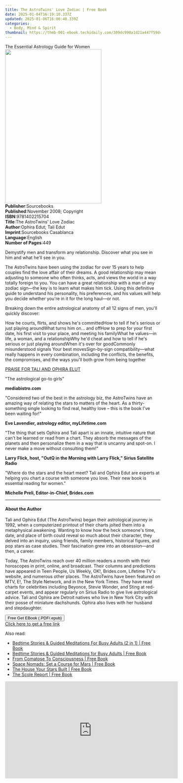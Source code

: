 ```yaml
---
title: The AstroTwins' Love Zodiac | Free Book
date: 2025-01-04T16:19:10.337Z
updated: 2025-01-06T16:00:40.339Z
categories:
  - Body, Mind & Spirit
thumbnail: https://thmb-001-ebook.techidaily.com/309dc990a1d21a447f59dc482f9b8190698741c889632dd384b7db0fa52e96f8.jpg
---
```

<main id="book-container">
  <div class="flex flex-col">
    <div class="book-brief flex-1 py-6 px-4 sm:p-6 md:py-10 md:px-8">
      <!-- brief-->
      <div class="book-brief-main">The Essential Astrology Guide for Women</div>
    </div>
    <div
      class="book-meta-info flex-1 grid gap-4 col-start-1 col-end-3 row-start-1 sm:mb-6 sm:grid-cols-4 lg:gap-6 lg:col-start-2 lg:row-end-6 lg:row-span-6 lg:mb-0"
    >
      <div
        class="book-meta-info-left place-content-center mt-4 p-4 text-sm leading-6 col-start-2 col-span-2 dark:text-slate-400"
      >
        <img
          class="w-full h-500 object-cover rounded-lg sm:h-255 sm:col-span-2 lg:col-span-full"
          src="https://img-001-ebook.techidaily.com/623debe3e28cc3c7b08ef9322bcfb6113cd313bc77e7afd560adcb26a1595e7d.jpg"
          alt=""
          width="312"
          height="500"
        />
      </div>
      <div
        class="book-meta-info-right mt-2 col-start-1 row-start-2 col-span-3 self-center"
      >
        <!-- meta data  -->
        <div class="flex flex-col px-4 md:px-8">
          <div class="flex-1">
            <strong>Publisher</strong>:<span class="px-2">Sourcebooks</span>
          </div>
          <div class="flex-1">
            <strong>Published</strong>:<span class="px-2"
              >November 2008; Copyright</span
            >
          </div>
          <div class="flex-1">
            <strong>ISBN</strong>:<span class="px-2">9781402215704</span>
          </div>
          <div class="flex-1">
            <strong>Title</strong>:<span class="px-2"
              >The AstroTwins&#39; Love Zodiac</span
            >
          </div>
          <div class="flex-1">
            <strong>Author</strong>:<span class="px-2"
              >Ophira Edut; Tali Edut</span
            >
          </div>
          <div class="flex-1">
            <strong>Imprint</strong>:<span class="px-2"
              >Sourcebooks Casablanca</span
            >
          </div>
          <div class="flex-1">
            <strong>Language</strong>:<span class="px-2">English</span>
          </div>
          <div class="flex-1">
            <strong>Number of Pages</strong>:<span class="px-2">449</span>
          </div>
        </div>
      </div>
    </div>
    <div class="book-description flex-1 py-6 px-4 sm:p-6 md:py-10 md:px-8">
      <div class="book-description-main">
        <div accordion-content="" id="description">
          <p>
            Demystify men and transform any relationship. Discover what you see
            in him and what he'll see in you.
          </p>
          <p>
            The AstroTwins have been using the zodiac for over 15 years to help
            couples find the love affair of their dreams. A good relationship
            may mean adjusting to someone who often thinks, acts, and views the
            world in a way totally foreign to you. You can have a great
            relationship with a man of any zodiac sign—the key is to learn what
            makes him tick. Using this definitive guide to understand his
            personality, his preferences, and his values will help you decide
            whether you're in it for the long haul—or not.
          </p>
          <p>
            Breaking down the entire astrological anatomy of all 12 signs of
            men, you'll quickly discover:
          </p>
          How he courts, flirts, and shows he's committedHow to tell if he's
          serious or just playing aroundWhat turns him on... and offHow to prep
          for your first date, his first visit to your place, and meeting his
          familyWhat he values—in life, a woman, and a relationshipWhy he'd
          cheat and how to tell if he's serious or just playing aroundWhen it's
          over for goodCommonly misunderstood signals Your best
          movesSign-by-sign compatibility—what really happens in every
          combination, including the conflicts, the benefits, the compromises,
          and the ways you'll both grow from being together
          <p><u>PRAISE FOR TALI AND OPHIRA ELUT</u></p>
          <p>"The astrological go-to girls"</p>
          <p><strong>mediabistro.com</strong></p>
          <p>
            "Considered two of the best in the astrology biz, the AstroTwins
            have an amazing way of relating the stars to matters of the heart.
            As a thirty-something single looking to find real, healthy love –
            this is the book I've been waiting for!"
          </p>
          <p>
            <strong>Eve Lavendier, astrology editor, myLifetime.com</strong>
          </p>
          <p>
            "The thing that sets Ophira and Tali apart is an innate, intuitive
            nature that can't be learned or read from a chart. They absorb the
            messages of the planets and then personalize them in a way that is
            uncanny and spot-on. I never make a move without consulting them!"
          </p>
          <p>
            <strong
              >Larry Flick, host, "OutQ in the Morning with Larry Flick," Sirius
              Satellite Radio</strong
            >
          </p>
          <p>
            "Where do the stars and the heart meet? Tali and Ophira Edut are
            experts at helping you chart a course with someone you love. Their
            new book is essential reading for women."
          </p>
          <p><strong>Michelle Preli, Editor-in-Chief, Brides.com</strong></p>
        </div>
        <div class="accordion-fader"></div>
      </div>
    </div>
    <div class="book-excerpts flex-1 py-6 px-4 sm:p-6 md:py-10 md:px-8">
      <!-- excerpts-->
      <div class="book-excerpts-main">
        <hr />
        <h4 class="placeholder placeholder-heading">
          <span>About the Author</span>
        </h4>
        <p></p>
        <p>
          Tali and Ophira Edut (The AstroTwins) began their astrological journey
          in 1992, when a computerized printout of their charts jolted them into
          a metaphysical awakening. Wanting to know how the heck someone's time,
          date, and place of birth could reveal so much about their character,
          they delved into an inquiry, using friends, family members, historical
          figures, and pop stars as case studies. Their fascination grew into an
          obsession—and then, a career.
        </p>
        <p>
          Today, The AstroTwins reach over 40 million readers a month with their
          horoscopes in print, online, and broadcast. Their columns and
          predictions have appeared in Teen People, Us Weekly, OK!, Brides.com,
          Lifetime TV's website, and numerous other places. The AstroTwins have
          been featured on MTV, E!, The Style Network, and in the New York
          Times. They have read charts for celebrities including Beyonce, Stevie
          Wonder, and Sting at red-carpet events, and appear regularly on Sirius
          Radio to give live astrological advice. Tali and Ophira are Detroit
          natives who live in New York City with their posse of miniature
          dachshunds. Ophira also lives with her husband and stepdaughter.
        </p>
        <p></p>
      </div>
    </div>
    <div
      class="book-about-author flex-1 py-6 px-4 sm:p-6 md:py-10 md:px-8"
    ></div>
    <div class="book-free-get flex-1 py-6 px-4 sm:p-6 md:py-10 md:px-8">
      <button
        id="btn-free-get"
        class="bg-blue-500 hover:bg-blue-700 text-white font-bold py-2 px-4 rounded"
      >
        Free Get EBook (.PDF/.epub)
      </button>
      <div id="countdown-display" class="px-2 text-lg mt-2"></div>
      <a
        id="free-link"
        class="hidden bg-blue-500 hover:bg-blue-700 text-white font-bold py-2 px-4 rounded"
        href="https://www.ebooks.com/en-us/book/471580/the-astrotwins-love-zodiac/ophira-edut/"
        target="_blank"
        >Click here to get a free link</a
      >
    </div>
    <script>
      let countdownTime = 0;
      let countdownInterval = null;
      document
        .getElementById('btn-free-get')
        .addEventListener('click', startCountdown);
      function startCountdown() {
        countdownTime = new Date().getTime() + 60000 * 3;
        countdownInterval = setInterval(updateCountdown, 1000);
        document.getElementById('btn-free-get').disabled = true;
        document
          .getElementById('btn-free-get')
          .classList.add('bg-gray-500', 'cursor-not-allowed');
      }
      function updateCountdown() {
        let currentTime = new Date().getTime();
        let timeLeft = countdownTime - currentTime;
        let secondsLeft = Math.floor(timeLeft / 1000);
        document.getElementById('countdown-display').innerHTML =
          `Remaining time: ${secondsLeft} seconds.`;
        if (secondsLeft <= 0) {
          clearInterval(countdownInterval);
          document.getElementById('btn-free-get').classList.add('hidden');
          document.getElementById('free-link').classList.remove('hidden');
          document.getElementById('countdown-display').innerHTML = '';
        }
      }
    </script>
  </div>
</main>

<ins class="adsbygoogle"
      style="display:block"
      data-ad-client="ca-pub-7571918770474297"
      data-ad-slot="8358498916"
      data-ad-format="auto"
      data-full-width-responsive="true"></ins>
    

<span class="atpl-alsoreadstyle">Also read:</span>
<div><ul>
<li><a href="https://novels-ebooks.techidaily.com/210065089-9781989838525-bedtime-stories-guided-meditations-for-busy-adults-2-in-1/"><u>Bedtime Stories & Guided Meditations For Busy Adults (2 in 1) | Free Book</u></a></li>
<li><a href="https://novels-ebooks.techidaily.com/210065087-9781989838518-bedtime-stories-guided-meditations-for-busy-adults/"><u>Bedtime Stories & Guided Meditations for Busy Adults | Free Book</u></a></li>
<li><a href="https://novels-ebooks.techidaily.com/210066908-9780578714646-from-comatose-to-consciousness/"><u>From Comatose To Consciousness | Free Book</u></a></li>
<li><a href="https://novels-ebooks.techidaily.com/210065471-9781982152321-space-nomads-set-a-course-for-mars/"><u>Space Nomads: Set a Course for Mars | Free Book</u></a></li>
<li><a href="https://novels-ebooks.techidaily.com/210065396-9781982164874-the-house-your-stars-built/"><u>The House Your Stars Built | Free Book</u></a></li>
<li><a href="https://novels-ebooks.techidaily.com/210066607-9781908421395-the-scole-report/"><u>The Scole Report | Free Book</u></a></li>
</ul></div>

<!-- affiliate ads begin -->
<iframe width="560" height="315" src="https://www.youtube.com/embed/aoMiYpYiFZs?si=qvYvGytDD17fvSXO" title="YouTube video player" frameborder="0" allow="accelerometer; autoplay; clipboard-write; encrypted-media; gyroscope; picture-in-picture; web-share" referrerpolicy="strict-origin-when-cross-origin" allowfullscreen></iframe>
<!-- affiliate ads end -->

